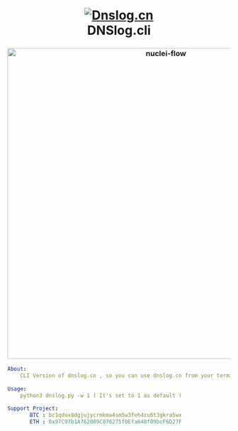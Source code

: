 <h1 align="center">
  <br>
  <a href="https://github.com/JoyGhoshs/dnslog"><img src="https://i.ibb.co/ZXMV1wZ/i.png" alt="Dnslog.cn"></a>
  <br>
  DNSlog.cli
  <br>

</h1>
<h3 align="center">
  <img src="https://i.ibb.co/Tr1dgyd/image.png" alt="nuclei-flow" width="700px"></a>
</h3>

```yaml
About:
    CLI Version of dnslog.cn , so you can use dnslog.cn from your terminal.
    
Usage:
    python3 dnslog.py -w 1 ( It's set to 1 as default )

Support Project:
       BTC : bc1qdux8dgjujycrmkma4sm5w3feh4zu6t3gkra5wx
       ETH : 0x97C97b1A762009C876275f0Efa648f09bcF6D27F

```
